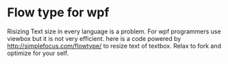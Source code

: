 Flow type for wpf
==============
Risizing Text size in every language is a problem. For wpf programmers use viewbox but it
is not very efficient.
here is a code powered by http://simplefocus.com/flowtype/ to resize text of textbox.
Relax to fork and optimize for your self.
